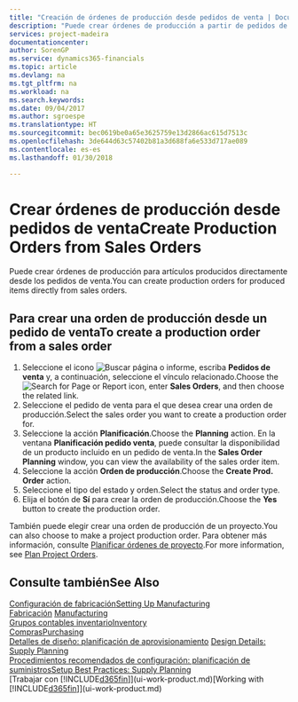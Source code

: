 ```yaml
---
title: "Creación de órdenes de producción desde pedidos de venta | Documentos de Microsoft"
description: "Puede crear órdenes de producción a partir de pedidos de venta en el departamento Ventas y Marketing."
services: project-madeira
documentationcenter: 
author: SorenGP
ms.service: dynamics365-financials
ms.topic: article
ms.devlang: na
ms.tgt_pltfrm: na
ms.workload: na
ms.search.keywords: 
ms.date: 09/04/2017
ms.author: sgroespe
ms.translationtype: HT
ms.sourcegitcommit: bec0619be0a65e3625759e13d2866ac615d7513c
ms.openlocfilehash: 3de644d63c57402b81a3d688fa6e533d717ae089
ms.contentlocale: es-es
ms.lasthandoff: 01/30/2018

---
```

# <a name="create-production-orders-from-sales-orders"></a><span data-ttu-id="95b39-103">Crear órdenes de producción desde pedidos de venta</span><span class="sxs-lookup"><span data-stu-id="95b39-103">Create Production Orders from Sales Orders</span></span>
<span data-ttu-id="95b39-104">Puede crear órdenes de producción para artículos producidos directamente desde los pedidos de venta.</span><span class="sxs-lookup"><span data-stu-id="95b39-104">You can create production orders for produced items directly from sales orders.</span></span>  

## <a name="to-create-a-production-order-from-a-sales-order"></a><span data-ttu-id="95b39-105">Para crear una orden de producción desde un pedido de venta</span><span class="sxs-lookup"><span data-stu-id="95b39-105">To create a production order from a sales order</span></span>  

1.  <span data-ttu-id="95b39-106">Seleccione el icono ![Buscar página o informe](media/ui-search/search_small.png "icono Buscar página o informe"), escriba **Pedidos de venta** y, a continuación, seleccione el vínculo relacionado.</span><span class="sxs-lookup"><span data-stu-id="95b39-106">Choose the ![Search for Page or Report](media/ui-search/search_small.png "Search for Page or Report icon") icon, enter **Sales Orders**, and then choose the related link.</span></span>  
2.  <span data-ttu-id="95b39-107">Seleccione el pedido de venta para el que desea crear una orden de producción.</span><span class="sxs-lookup"><span data-stu-id="95b39-107">Select the sales order you want to create a production order for.</span></span>  
3.  <span data-ttu-id="95b39-108">Seleccione la acción **Planificación**.</span><span class="sxs-lookup"><span data-stu-id="95b39-108">Choose the **Planning** action.</span></span> <span data-ttu-id="95b39-109">En la ventana **Planificación pedido venta**, puede consultar la disponibilidad de un producto incluido en un pedido de venta.</span><span class="sxs-lookup"><span data-stu-id="95b39-109">In the **Sales Order Planning** window, you can view the availability of the sales order item.</span></span>  
4.  <span data-ttu-id="95b39-110">Seleccione la acción **Orden de producción**.</span><span class="sxs-lookup"><span data-stu-id="95b39-110">Choose the **Create Prod. Order** action.</span></span>  
5.  <span data-ttu-id="95b39-111">Seleccione el tipo del estado y orden.</span><span class="sxs-lookup"><span data-stu-id="95b39-111">Select the status and order type.</span></span>  
6.  <span data-ttu-id="95b39-112">Elija el botón de **Sí** para crear la orden de producción.</span><span class="sxs-lookup"><span data-stu-id="95b39-112">Choose the **Yes** button to create the production order.</span></span>

<span data-ttu-id="95b39-113">También puede elegir crear una orden de producción de un proyecto.</span><span class="sxs-lookup"><span data-stu-id="95b39-113">You can also choose to make a project production order.</span></span> <span data-ttu-id="95b39-114">Para obtener más información, consulte [Planificar órdenes de proyecto](production-how-to-plan-project-orders.md).</span><span class="sxs-lookup"><span data-stu-id="95b39-114">For more information, see [Plan Project Orders](production-how-to-plan-project-orders.md).</span></span>   

## <a name="see-also"></a><span data-ttu-id="95b39-115">Consulte también</span><span class="sxs-lookup"><span data-stu-id="95b39-115">See Also</span></span>  
[<span data-ttu-id="95b39-116">Configuración de fabricación</span><span class="sxs-lookup"><span data-stu-id="95b39-116">Setting Up Manufacturing</span></span>](production-configure-production-processes.md)  
<span data-ttu-id="95b39-117">[Fabricación](production-manage-manufacturing.md)  </span><span class="sxs-lookup"><span data-stu-id="95b39-117">[Manufacturing](production-manage-manufacturing.md)  </span></span>  
[<span data-ttu-id="95b39-118">Grupos contables inventario</span><span class="sxs-lookup"><span data-stu-id="95b39-118">Inventory</span></span>](inventory-manage-inventory.md)  
[<span data-ttu-id="95b39-119">Compras</span><span class="sxs-lookup"><span data-stu-id="95b39-119">Purchasing</span></span>](purchasing-manage-purchasing.md)  
<span data-ttu-id="95b39-120">[Detalles de diseño: planificación de aprovisionamiento](design-details-supply-planning.md) </span><span class="sxs-lookup"><span data-stu-id="95b39-120">[Design Details: Supply Planning](design-details-supply-planning.md) </span></span>  
[<span data-ttu-id="95b39-121">Procedimientos recomendados de configuración: planificación de suministros</span><span class="sxs-lookup"><span data-stu-id="95b39-121">Setup Best Practices: Supply Planning</span></span>](setup-best-practices-supply-planning.md)  
<span data-ttu-id="95b39-122">[Trabajar con [!INCLUDE[d365fin](includes/d365fin_md.md)]](ui-work-product.md)</span><span class="sxs-lookup"><span data-stu-id="95b39-122">[Working with [!INCLUDE[d365fin](includes/d365fin_md.md)]](ui-work-product.md)</span></span>

